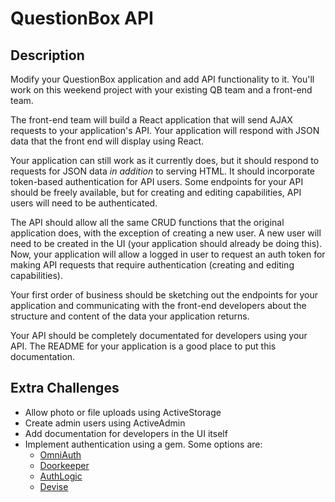 # QuestionBox API

## Description

Modify your QuestionBox application and add API functionality to it. You'll work on this weekend project with your existing QB team and a front-end team.

The front-end team will build a React application that will send AJAX requests to your application's API. Your application will respond with JSON data that the front end will display using React.

Your application can still work as it currently does, but it should respond to requests for JSON data _in addition_ to serving HTML. It should incorporate token-based authentication for API users. Some endpoints for your API should be freely available, but for creating and editing capabilities, API users will need to be authenticated.

The API should allow all the same CRUD functions that the original application does, with the exception of creating a new user. A new user will need to be created in the UI (your application should already be doing this). Now, your application will allow a logged in user to request an auth token for making API requests that require authentication (creating and editing capabilities).

Your first order of business should be sketching out the endpoints for your application and communicating with the front-end developers about the structure and content of the data your application returns.

Your API should be completely documentated for developers using your API. The README for your application is a good place to put this documentation.

## Extra Challenges

- Allow photo or file uploads using ActiveStorage
- Create admin users using ActiveAdmin
- Add documentation for developers in the UI itself
- Implement authentication using a gem. Some options are:
  - [OmniAuth](https://github.com/omniauth/omniauth)
  - [Doorkeeper](https://github.com/doorkeeper-gem/doorkeeper)
  - [AuthLogic](https://github.com/binarylogic/authlogic)
  - [Devise](https://github.com/omniauth/omniauth)

